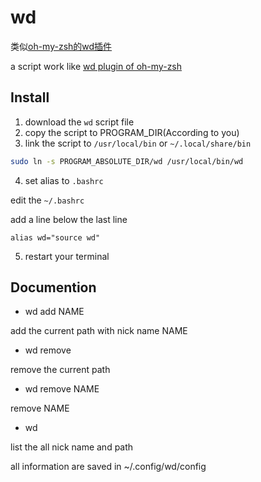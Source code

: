 # wd

类似[oh-my-zsh的wd插件](https://github.com/mfaerevaag/wd)

a script work like [wd plugin of oh-my-zsh](https://github.com/mfaerevaag/wd)

## Install

1. download the `wd` script file
2. copy the script to PROGRAM_DIR(According to you)
3. link the script to `/usr/local/bin` or `~/.local/share/bin`

```sh
sudo ln -s PROGRAM_ABSOLUTE_DIR/wd /usr/local/bin/wd
```
4. set alias to `.bashrc`

edit the ```~/.bashrc```

add a line below the last line

```
alias wd="source wd"
```
5. restart your terminal

## Documention

- wd add NAME

add the current path with nick name NAME

- wd remove

remove the current path

- wd remove NAME

remove NAME

- wd

list the all nick name and path

all information are saved in ~/.config/wd/config
